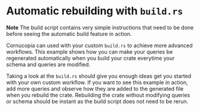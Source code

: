 # Automatic rebuilding with `build.rs`
**Note** The build script contains very simple instructions that need to be done before seeing the automatic build feature in action.

Cornucopia can used with your custom `build.rs` to achieve more advanced workflows. This example shows how you can make your queries be regenerated automatically when you build your crate everytime your schema and queries are modified.

Taking a look at the `build.rs` should give you enough ideas get you started with your own custom workflow. If you want to see this example in action, add more queries and observe how they are added to the generated file when you rebuild the crate. Rebuilding the crate without modifying queries or schema should be instant as the build script does not need to be rerun.